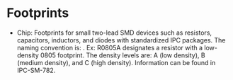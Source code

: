 # Footprints

* Chip: Footprints for small two-lead SMD devices such as resistors, capacitors, inductors, and diodes with standardized IPC packages. The naming convention is: <Reference designator><name of footprint><Density level designator>. Ex: R0805A designates a resistor with a low-density 0805 footprint. The density levels are: A (low density), B (medium density), and C (high density). Information can be found in IPC-SM-782.
